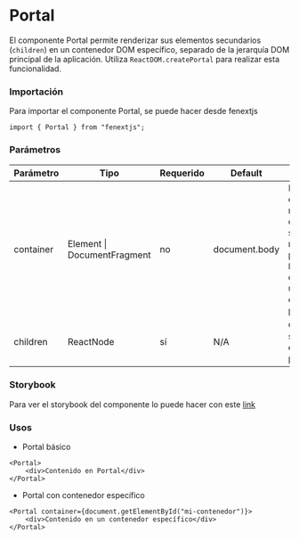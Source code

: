# Portal

El componente Portal permite renderizar sus elementos secundarios (`children`) en un contenedor DOM específico, separado de la jerarquía DOM principal de la aplicación. Utiliza `ReactDOM.createPortal` para realizar esta funcionalidad.

### Importación

Para importar el componente Portal, se puede hacer desde fenextjs

```tsx copy
import { Portal } from "fenextjs";
```

### Parámetros

| Parámetro | Tipo                        | Requerido | Default       | Descripcion                                                                                                                                    |
| --------- | --------------------------- | --------- | ------------- | ---------------------------------------------------------------------------------------------------------------------------------------------- |
| container | Element \| DocumentFragment | no        | document.body | Elemento DOM donde se montarán los elementos secundarios. Si no se proporciona, el `body` del documento se usa como contenedor predeterminado. |
| children  | ReactNode                   | sí        | N/A           | Contenido que se renderizará dentro del portal.                                                                                                |

### Storybook

Para ver el storybook del componente lo puede hacer con este [link](https://fenextjs-component-storybook.vercel.app/?path=/story/component-portal--index)

### Usos

-   Portal básico

```tsx copy
<Portal>
    <div>Contenido en Portal</div>
</Portal>
```

-   Portal con contenedor específico

```tsx copy
<Portal container={document.getElementById("mi-contenedor")}>
    <div>Contenido en un contenedor específico</div>
</Portal>
```

